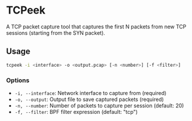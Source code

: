 # TCPeek

A TCP packet capture tool that captures the first N packets from new TCP sessions (starting from the SYN packet).

## Usage

```bash
tcpeek -i <interface> -o <output.pcap> [-n <number>] [-f <filter>]
```

### Options

- `-i, --interface`: Network interface to capture from (required)
- `-o, --output`: Output file to save captured packets (required)
- `-n, --number`: Number of packets to capture per session (default: 20)
- `-f, --filter`: BPF filter expression (default: "tcp")
